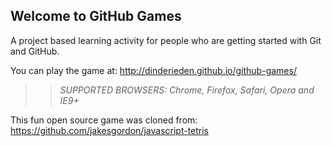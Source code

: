 ## Welcome to GitHub Games

A project based learning activity for people who are getting started with Git and GitHub.

You can play the game at: http://dinderieden.github.io/github-games/

>> _*SUPPORTED BROWSERS*: Chrome, Firefox, Safari, Opera and IE9+_

This fun open source game was cloned from: https://github.com/jakesgordon/javascript-tetris

